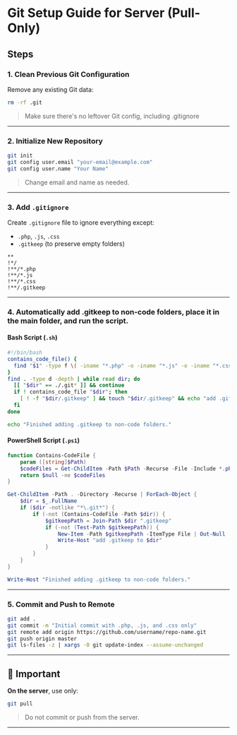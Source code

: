 # Git Setup Guide for Server (Pull-Only)


##  Steps

### 1. Clean Previous Git Configuration

Remove any existing Git data:

```bash
rm -rf .git
```

> Make sure there's no leftover Git config, including .gitignore

---

### 2. Initialize New Repository

```bash
git init
git config user.email "your-email@example.com"
git config user.name "Your Name"
```

> Change email and name as needed.

---

### 3. Add `.gitignore`

Create `.gitignore` file to ignore everything except:

- `.php`, `.js`, `.css`
- `.gitkeep` (to preserve empty folders)

```
**
!*/
!**/*.php
!**/*.js
!**/*.css
!**/.gitkeep
```

---

### 4. Automatically add .gitkeep to non-code folders, place it in the main folder, and run the script.

#### Bash Script (`.sh`)

```bash
#!/bin/bash
contains_code_file() {
  find "$1" -type f \( -iname "*.php" -o -iname "*.js" -o -iname "*.css" \) | grep -q .
}
find . -type d -depth | while read dir; do
  [[ "$dir" == ./.git* ]] && continue
  if ! contains_code_file "$dir"; then
    [ ! -f "$dir/.gitkeep" ] && touch "$dir/.gitkeep" && echo "add .gitkeep to $dir"
  fi
done

echo "Finished adding .gitkeep to non-code folders."
```

#### PowerShell Script (`.ps1`)

```powershell
function Contains-CodeFile {
    param ([string]$Path)
    $codeFiles = Get-ChildItem -Path $Path -Recurse -File -Include *.php,*.js,*.css
    return $null -ne $codeFiles
}

Get-ChildItem -Path . -Directory -Recurse | ForEach-Object {
    $dir = $_.FullName
    if ($dir -notlike "*\.git*") {
        if (-not (Contains-CodeFile -Path $dir)) {
            $gitkeepPath = Join-Path $dir ".gitkeep"
            if (-not (Test-Path $gitkeepPath)) {
                New-Item -Path $gitkeepPath -ItemType File | Out-Null
                Write-Host "add .gitkeep to $dir"
            }
        }
    }
}

Write-Host "Finished adding .gitkeep to non-code folders."
```

---

### 5. Commit and Push to Remote

```bash
git add .
git commit -m "Initial commit with .php, .js, and .css only"
git remote add origin https://github.com/username/repo-name.git
git push origin master
git ls-files -z | xargs -0 git update-index --assume-unchanged
```

---

## 📌 Important

**On the server**, use only:

```bash
git pull
```

> Do not commit or push from the server.

---
